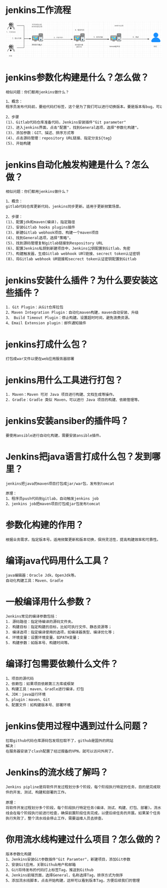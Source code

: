 # jenkins工作流程

![image-20230424212405096](assets/Jenkins/image-20230424212405096.png)

# jenkins参数化构建是什么？怎么做？

```http
相似问题：你们都用jenkins做什么？
```

```txt
1、概念：
程序员发布代码前，要给代码打标签，这个是为了我们可以进行切换版本。要是版本有bug，可以进行版本回退。

2、步骤
(1)、Gitlab代码仓库准备代码，Jenkins安装插件"Git parameter"
(2)、进入jenkins界面，点击"配置"，找到General选项，选择"参数化构建"。
(3)、添加参数：GIT、描述、排序方式等
(4)、点击源码管理：repository URL链接、指定分支${tag}
(5)、开始构建
```

# jenkins自动化触发构建是什么？怎么做？

```http
相似问题：你们都用jenkins做什么？
```

```
1、概念：
gitlab代码仓库更新代码，jenkins同步更新。适用于更新频繁场景。

2、步骤：
(1)、配置jdk和maven(编译)，指定路径
(2)、安装Gitlab hooks plugins插件
(3)、新建Gitlab webhook项目、构建一个maven项目
(4)、找到General选项，选择"策略"。
(5)、找到源码管理复制gitlab链接到Respository URL
(6)、配置Jenkins私钥到新建项目中，Jenkins公钥配置到Gitlab，免密
(7)、构建触发器，生成Gitlab webhook URl链接、secrect token认证密钥
(8)、将Gitlab webhook UR链接和secrect token认证密钥配置到Gitlab
```

# jenkins安装什么插件？为什么要安装这些插件？

```
1. Git Plugin：从Git仓库拉包
2、Maven Integration Plugin：自动化maven构建，maven自动安装、升级
3、 Build Timeout Plugin：停止构建。设置超时时间，避免浪费资源。
4、Email Extension plugin：邮件通知插件
```

# jenkins打成什么包？

```
打包成war文件以便在web应用服务器部署
```

# jenkins用什么工具进行打包？

```
1. Maven：Maven 可对 Java 项目进行构建、文档生成等操作。
2. Gradle：Gradle 类似 Maven，可以进行 Java 项目的构建、依赖管理等。
```

# jenkins安装ansiber的插件吗？

```
要使用ansible进行自动化构建，需要安装ansible插件。
```

# Jenkins把java语言打成什么包？发到哪里？

```
jenkins把java的maven项目打包成jar/war包，发布到tomcat
```

```
原理：
1、程序员push代码到gitlab，自动触发jenkins job
2、jenkins job把maven项目打包成jar包发布tomcat
```

# 参数化构建的作用？

```
根据业务需求，指定版本号。适用频繁更新和版本切换，保持灵活性，提高构建效率和可靠性。
```

# 编译java代码用什么工具？

```
java编辑器：Oracle Jdk，OpenJdk等。
自动化构建工具：Maven、Gradle
```

# 一般编译用什么参数？

```
Jenkins常见的编译参数包括：
1. 源码路径：指定待编译的源码文件夹。
2. 构建目标：指定构建的目标，比如可执行文件、静态资源等；
3. 编译选项：指定编译使用的选项，如编译器类型、编译优化等；
4. 环境变量：设置环境变量，如PATH变量；
5. 构建参数：如版本号、构建时间等。
```

# 编译打包需要依赖什么文件？

```
1、项目的源代码
2、依赖包：如果项目依赖第三方库或框架
3、构建工具：maven、Gradle进行编译，打包
4、JDK：java运行环境
5、plugin：maven、Git
6、配置文件：如构建版本号、部署环境    
```

# jenkins使用过程中遇到过什么问题？

```
拉取github代码仓库源码包发现拉取不了，github是国外的网站
解决：
在服务器安装了clash配置了经过报备的VPN，就可以访问外网了。
```

# Jenkins的流水线了解吗？

```
Jenkins pipline是将软件开发过程划分多个阶段，每个阶段执行特定的任务，目的是完成软件的开发、测试、构建和部署的工作。

原理：
将软件开发过程划分多个阶段，每个阶段执行特定任务(编译、测试、构建、打包、部署)。流水线会在每个阶段执行前进行检查，确保前置阶段任务完成，以便后续任务的开展。如果某个任务执行失败了，整个流水线会停止工作，需要运维人员去排查。
```

# 你用流水线构建过什么项目？怎么做的？

```
版本参数化构建
1、Jenkins安装Git参数插件"Git Paramter"，新建项目，添加Git参数
2、安装Git应用，关联Github用户和邮箱
3、Git将待发布的代码打上标签Tag，推送到Github
4、Jenkins前端页面，选择General，名称选择Tag，排序方式为倒序
5、添加流水线脚本，点击开始构建，这样可以看到版本Tag，方便后续我们的管理
```

